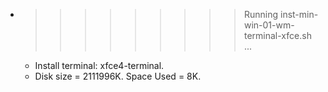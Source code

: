* >>>>>>>>> Running inst-min-win-01-wm-terminal-xfce.sh ...
  * Install terminal: xfce4-terminal.
  * Disk size = 2111996K. Space Used = 8K.
